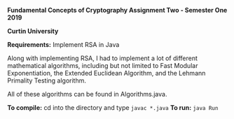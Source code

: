 **Fundamental Concepts of Cryptography Assignment Two - Semester One 2019**

**Curtin University**

**Requirements:** Implement RSA in Java

Along with implementing RSA, I had to implement a lot of different mathematical algorithms, including
but not limited to Fast Modular Exponentiation, the Extended Euclidean Algorithm, and the Lehmann
Primality Testing algorithm.

All of these algorithms can be found in Algorithms.java.

**To compile:** cd into the directory and type `javac *.java`
**To run:** `java Run`

